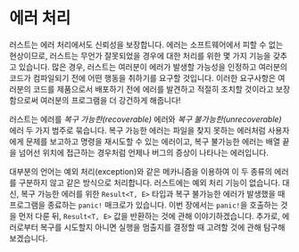 # 에러 처리

러스트는 에러 처리에서도 신뢰성을 보장합니다.
에러는 소프트웨어에서 피할 수 없는 현상이므로,
러스트는 무언가 잘못되었을 경우에 대한 처리를 위한 몇 가지 기능을 갖추고 있습니다.
많은 경우, 러스트는 여러분이 에러가 발생할 가능성을 인정하고 여러분의 코드가
컴파일되기 전에 어떤 행동을 취하기를 요구할 것입니다.
이러한 요구사항은 여러분의 코드를 제품으로서 배포하기 전에 에러를 발견하고
적절히 조치할 것이라고 보장함으로써 여러분의 프로그램을 더 강건하게 해줍니다!

러스트는 에러를 *복구 가능한(recoverable)* 에러와
*복구 불가능한(unrecoverable)* 에러 두 가지 범주로 묶습니다.
복구 가능한 에러는 파일을 찾지 못하는 에러처럼 사용자에게 문제를 보고하고
명령을 재시도할 수 있는 에러이고, 복구 불가능한 에러는 배열 끝을 넘어선 위치에
접근하는 경우처럼 언제나 버그의 증상이 나타나는 에러입니다.

대부분의 언어는 예외 처리(exception)와 같은 메카니즘을 이용하여
이 두 종류의 에러를 구분하지 않고 같은 방식으로 처리합니다.
러스트에는 예외 처리 기능이 없습니다.
대신, 복구 가능한 에러를 위한 `Result<T, E>` 타입과 복구 불가능한
에러가 발생했을 때 프로그램을 종료하는 `panic!` 매크로가 있습니다.
이번 장에서는 `panic!`을 호출하는 것을 먼저 다룬 뒤, `Result<T, E>` 값을
반환하는 것에 관해 이야기하겠습니다. 추가로, 에러로부터 복구를 시도할지
아니면 실행을 멈출지를 결정할 때 고려할 것에 관해 탐구해 보겠습니다.
